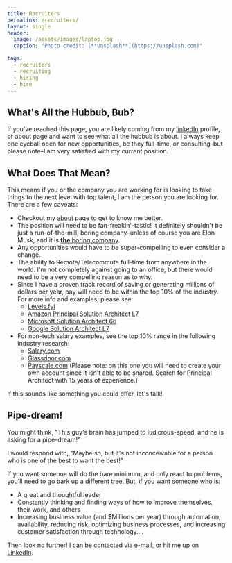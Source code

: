 ```yaml
---
title: Recruiters
permalink: /recruiters/
layout: single
header:
  image: /assets/images/laptop.jpg
  caption: "Photo credit: [**Unsplash**](https://unsplash.com)"

tags:
  - recruiters
  - recruiting
  - hiring
  - hire
---
```



## What's All the Hubbub, Bub?

If you've reached this page, you are likely coming from my [linkedIn](https://www.linkedin.com/in/benfrancom/) profile, or about page and want to see what all the hubbub is about.  I always keep one eyeball open for new opportunities, be they full-time, or consulting–but please note–I am very satisfied with my current position.

## What Does That Mean?

This means if you or the company you are working for is looking to take things to the next level with top talent, I am the person you are looking for. There are a few caveats:

* Checkout my [about](/about/) page to get to know me better.
* The position will need to be fan-freakin'-tastic! It definitely shouldn't be just a run-of-the-mill, boring company–unless of course you are Elon Musk, and it is [**the** boring company](https://www.boringcompany.com).
* Any opportunities would have to be super-compelling to even consider a change.
* The ability to Remote/Telecommute full-time from anywhere in the world. I'm not completely against going to an office, but there would need to be a very compelling reason as to why.
* Since I have a proven track record of saving or generating millions of dollars per year, pay will need to be within the top 10% of the industry. For more info and examples, please see:
  * [Levels.fyi](https://www.levels.fyi/t/solution-architect?countryId=254&country=254&sortBy=total_compensation&sortOrder=DESC&offset=0)
  * [Amazon Principal Solution Architect L7](https://www.levels.fyi/companies/amazon/salaries/solution-architect/levels/principal-sa)
  * [Microsoft Solution Architect 66](https://www.levels.fyi/companies/microsoft/salaries/solution-architect/levels/66)
  * [Google Solution Architect L7](https://www.levels.fyi/companies/google/salaries/solution-architect/levels/l7)
* For non-tech salary examples, see the top 10% range in the following industry research:
  * [Salary.com](https://www.salary.com/tools/salary-calculator/cloud-computing-senior-manager?yrs=20&drpt=DR01&rptto=RL02&edu=EDLEV5&pfm=PR01)
  * [Glassdoor.com](https://www.glassdoor.com/Salaries/us-principal-cloud-architect-salary-SRCH_IL.0,2_IN1_KO3,28.htm?clickSource=searchBtn)
  * [Payscale.com](https://www.payscale.com/mypayscale.aspx?tab=business&view=report&surveyId=63c4612d-7e35-4c6c-a93c-6bef85ba49e5) (Please note: on this one you will need to create your own account since it isn't able to be shared. Search for Principal Architect with 15 years of experience.)

If this sounds like something you could offer, let's talk!

## Pipe-dream!

You might think, "This guy's brain has jumped to ludicrous-speed, and he is asking for a pipe-dream!"

I would respond with, "Maybe so, but it's not inconceivable for a person who is one of the best to want the best!"

If you want someone will do the bare minimum, and only react to problems, you'll need to go bark up a different tree. But, if you want someone who is:

* A great and thoughtful leader
* Constantly thinking and finding ways of how to improve themselves, their work, and others
* Increasing business value (and $Millions per year) through automation, availability, reducing risk, optimizing business processes, and increasing customer satisfaction through technology....

Then look no further! I can be contacted via [e-mail](mailto:bfrancom@gmail.com), or hit me up on [LinkedIn](https://www.linkedin.com/in/benfrancom/).

